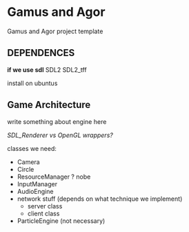 Gamus and Agor
================================

Gamus and Agor project template

DEPENDENCES
--------------------------------

<b>if we use sdl</b> SDL2 SDL2_tff

install on ubuntus

Game Architecture
-------------------------------
write something about engine here

<i>SDL_Renderer vs OpenGL wrappers?</i>

classes we need:
 * Camera
 * Circle
 * ResourceManager ? nobe
 * InputManager
 * AudioEngine
 * network stuff (depends on what technique we implement)
    * server class
    * client class
 * ParticleEngine (not necessary)
